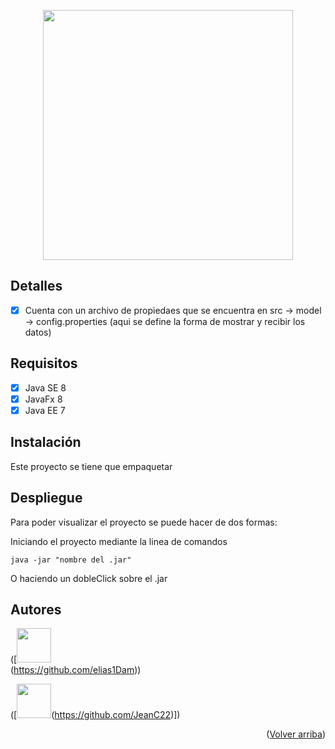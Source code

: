 <p id="top" align="center"><img src="https://bodyforbusiness.com/wp-content/uploads/2016/08/Mentoring.jpg" width="400"></p>

## Detalles

- [x] Cuenta con un archivo de propiedaes que se encuentra en src -> model -> config.properties (aqui se define la forma de mostrar y recibir los datos)

## Requisitos

- [x] Java SE 8
- [x] JavaFx 8
- [x] Java EE 7

## Instalación

Este proyecto se tiene que empaquetar 

## Despliegue

Para poder visualizar el proyecto se puede hacer de dos formas:

Iniciando el proyecto mediante la linea de comandos

```
java -jar "nombre del .jar"

```
O haciendo un dobleClick sobre el .jar

## Autores

([<img src="https://avatars.githubusercontent.com/u/101640254?v=4" width=55>
<br>
(https://github.com/elias1Dam))</br>

([<img src="https://avatars.githubusercontent.com/u/76107258?v=4" width=55>(https://github.com/JeanC22)])
  
  <p align="right">(<a href="#top">Volver arriba</a>)</p>
